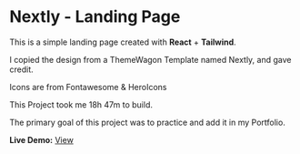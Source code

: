 # Nextly - Landing Page

This is a simple landing page created with **React** + **Tailwind**.

I copied the design from a ThemeWagon Template named Nextly, and gave credit.

Icons are from Fontawesome & HeroIcons

This Project took me 18h 47m to build.

The primary goal of this project was to practice and add it in my Portfolio.

**Live Demo:** [View](https://nextly-landing-page.vercel.app/)
